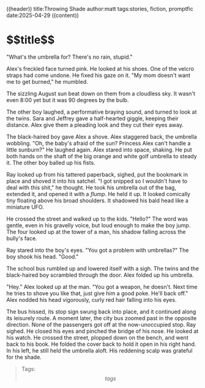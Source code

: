 ((header))
title:Throwing Shade
author:matt
tags:stories, fiction, promptfic
date:2025-04-29
((content))
<h1 id="pagetitle">$$title$$</h1>

"What's the umbrella for? There's no rain, stupid."

Alex's freckled face turned pink. He looked at his shoes. One of the velcro straps had come undone. He fixed his gaze on it. "My mom doesn't want me to get burned," he mumbled. 

The sizzling August sun beat down on them from a cloudless sky. It wasn't even 8:00 yet but it was 90 degrees by the bulb.

The other boy laughed, a performative braying sound, and turned to look at the twins. Sara and Jeffrey gave a half-hearted giggle, keeping their distance. Alex give them a pleading look and they cut their eyes away.

The black-haired boy gave Alex a shove. Alex staggered back, the umbrella wobbling. "Oh, the baby's afraid of the sun? Princess Alex can't handle a little sunburn?" He laughed again. Alex stared into space, shaking. He put both hands on the shaft of the big orange and white golf umbrella to steady it. The other boy balled up his fists.

Ray looked up from his tattered paperback, sighed, put the bookmark in place and shoved it into his satchel. "I got snipped so I wouldn't have to deal with this shit," he thought. He took his umbrella out of the bag, extended it, and opened it with a *flump*. He held it up. It looked comically tiny floating above his broad shoulders. It shadowed his bald head like a miniature UFO.

He crossed the street and walked up to the kids. "Hello?" The word was gentle, even in his gravelly voice, but loud enough to make the boy jump. The four looked up at the tower of a man, his shadow falling across the bully's face.

Ray stared into the boy's eyes. "You got a problem with umbrellas?" The boy shook his head. "Good." 

The school bus rumbled up and lowered itself with a sigh. The twins and the black-haired boy scrambled through the door. Alex folded up his umbrella. 

"Hey." Alex looked up at the man. "You got a weapon, he doesn't. Next time he tries to shove you like that, just give him a good poke. He'll back off." Alex nodded his head vigorously, curly red hair falling into his eyes.

The bus hissed, its stop sign swung back into place, and it continued along its leisurely route. A moment later, the city bus zoomed past in the opposite direction. None of the passengers got off at the now-unoccupied stop. Ray sighed. He closed his eyes and pinched the bridge of his nose. He looked at his watch. He crossed the street, plopped down on the bench, and went back to his book. He folded the cover back to hold it open in his right hand. In his left, he still held the umbrella aloft. His reddening scalp was grateful for the shade.

>Tags: $$tags$$